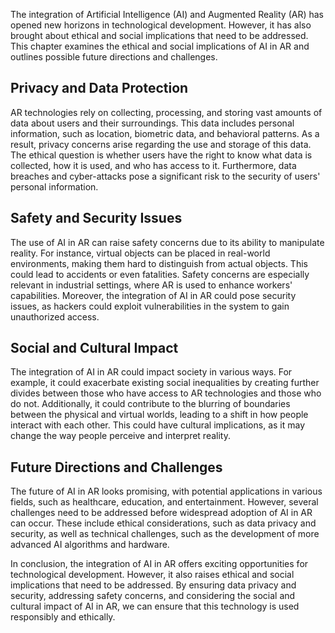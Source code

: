 
The integration of Artificial Intelligence (AI) and Augmented Reality (AR) has opened new horizons in technological development. However, it has also brought about ethical and social implications that need to be addressed. This chapter examines the ethical and social implications of AI in AR and outlines possible future directions and challenges.

Privacy and Data Protection
---------------------------

AR technologies rely on collecting, processing, and storing vast amounts of data about users and their surroundings. This data includes personal information, such as location, biometric data, and behavioral patterns. As a result, privacy concerns arise regarding the use and storage of this data. The ethical question is whether users have the right to know what data is collected, how it is used, and who has access to it. Furthermore, data breaches and cyber-attacks pose a significant risk to the security of users' personal information.

Safety and Security Issues
--------------------------

The use of AI in AR can raise safety concerns due to its ability to manipulate reality. For instance, virtual objects can be placed in real-world environments, making them hard to distinguish from actual objects. This could lead to accidents or even fatalities. Safety concerns are especially relevant in industrial settings, where AR is used to enhance workers' capabilities. Moreover, the integration of AI in AR could pose security issues, as hackers could exploit vulnerabilities in the system to gain unauthorized access.

Social and Cultural Impact
--------------------------

The integration of AI in AR could impact society in various ways. For example, it could exacerbate existing social inequalities by creating further divides between those who have access to AR technologies and those who do not. Additionally, it could contribute to the blurring of boundaries between the physical and virtual worlds, leading to a shift in how people interact with each other. This could have cultural implications, as it may change the way people perceive and interpret reality.

Future Directions and Challenges
--------------------------------

The future of AI in AR looks promising, with potential applications in various fields, such as healthcare, education, and entertainment. However, several challenges need to be addressed before widespread adoption of AI in AR can occur. These include ethical considerations, such as data privacy and security, as well as technical challenges, such as the development of more advanced AI algorithms and hardware.

In conclusion, the integration of AI in AR offers exciting opportunities for technological development. However, it also raises ethical and social implications that need to be addressed. By ensuring data privacy and security, addressing safety concerns, and considering the social and cultural impact of AI in AR, we can ensure that this technology is used responsibly and ethically.
